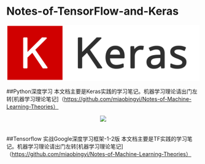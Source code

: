 # Notes-of-TensorFlow-and-Keras


![Keras-logo](images/keras-logo.png)

##Python深度学习
本文档主要是Keras实践的学习笔记。机器学习理论请出门左转[机器学习理论笔记]（https://github.com/miaobingyi/Notes-of-Machine-Learning-Theories）



<div align="center">
  <img src="https://www.tensorflow.org/images/tf_logo_transp.png"><br><br>
</div>

##Tensorflow 实战Google深度学习框架-1-2版
本文档主要是TF实践的学习笔记。机器学习理论请出门左转[机器学习理论笔记]（https://github.com/miaobingyi/Notes-of-Machine-Learning-Theories）







